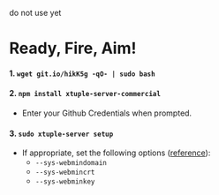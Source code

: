 do not use yet

# Ready, Fire, Aim!

#### 1. `wget git.io/hikK5g -qO- | sudo bash`
#### 2. `npm install xtuple-server-commercial`
- Enter your Github Credentials when prompted.

#### 3. `sudo xtuple-server setup`
- If appropriate, set the following options ([reference](https://github.com/xtuple/xtuple-server/wiki/3.-Reference#setup)):
  - `--sys-webmindomain`
  - `--sys-webmincrt`
  - `--sys-webminkey`
